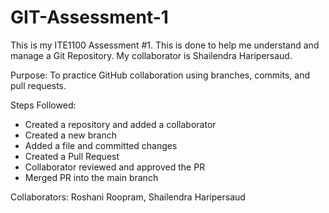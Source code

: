 # GIT-Assessment-1
This is my ITE1100 Assessment #1. This is done to help me understand and manage a Git Repository. My collaborator is Shailendra Haripersaud.

Purpose: To practice GitHub collaboration using branches, commits, and pull requests.

Steps Followed:
- Created a repository and added a collaborator  
- Created a new branch  
- Added a file and committed changes  
- Created a Pull Request  
- Collaborator reviewed and approved the PR  
- Merged PR into the main branch

Collaborators: Roshani Roopram, Shailendra Haripersaud
